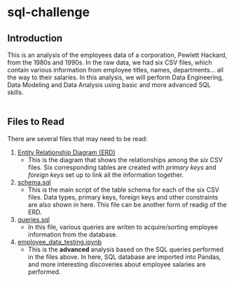 # sql-challenge
 
## Introduction

This is an analysis of the employees data of a corporation, Pewlett Hackard, from the 1980s and 1990s. In the raw data, we had six CSV files, which contain various information from employee titles, names, departments... all the way to their salaries. In this analysis, we will perform Data Engineering, Data Modeling and Data Analysis using basic and more advanced SQL skills.
<br><br>
## Files to Read

There are several files that may need to be read:

1. [Entity Relationship Diagram (ERD)](https://github.com/Grace-Bijun-Li/sql-challenge/blob/main/ERD.png)
    - This is the diagram that shows the relationships among the *six* CSV files. Six corresponding tables are created with *primary keys* and *foreign keys* set up to link all the information together.
2. [schema.sql](https://github.com/Grace-Bijun-Li/sql-challenge/blob/main/schema.sql)
    - This is the main script of the table schema for each of the six CSV files. Data types, primary keys, foreign keys and other constraints are also shown in here. This file can be another form of readig of the ERD.
3. [queries.sql](https://github.com/Grace-Bijun-Li/sql-challenge/blob/main/queries.sql)
    - In this file, various queries are writen to acquire/sorting employee information from the database.
4. [employee_data_testing.ipynb](https://github.com/Grace-Bijun-Li/sql-challenge/blob/main/employee_data_testing.ipynb)
    - This is the **advanced** analysis based on the SQL queries performed in the files above. In here, SQL database are imported into Pandas, and more interesting discoveries about employee salaries are performed.

